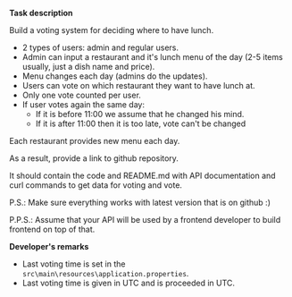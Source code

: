 **Task description**

Build a voting system for deciding where to have lunch.

* 2 types of users: admin and regular users.
* Admin can input a restaurant and it's lunch menu of the day (2-5 items usually, just a dish name and price).
* Menu changes each day (admins do the updates).
* Users can vote on which restaurant they want to have lunch at.
* Only one vote counted per user.
* If user votes again the same day:
  * If it is before 11:00 we assume that he changed his mind.
  * If it is after 11:00 then it is too late, vote can't be changed

Each restaurant provides new menu each day.

As a result, provide a link to github repository.

It should contain the code and README.md with API documentation and curl commands to get data for voting and vote.

P.S.: Make sure everything works with latest version that is on github :)

P.P.S.: Assume that your API will be used by a frontend developer to build frontend on top of that.


**Developer's remarks**
* Last voting time is set in the `src\main\resources\application.properties`.
* Last voting time is given in UTC and is proceeded in UTC. 